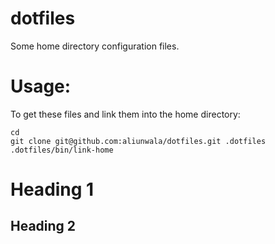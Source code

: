 dotfiles
========

Some home directory configuration files.

Usage:
======

To get these files and link them into the home directory:

    cd
    git clone git@github.com:aliunwala/dotfiles.git .dotfiles
    .dotfiles/bin/link-home
    
# Heading 1
## Heading 2
